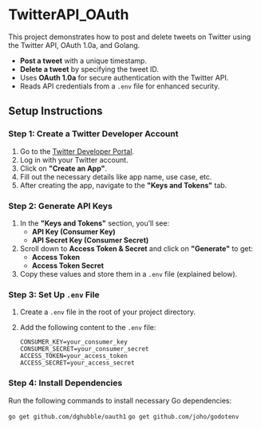 # TwitterAPI_OAuth
This project demonstrates how to post and delete tweets on Twitter using the Twitter API, OAuth 1.0a, and Golang.
- **Post a tweet** with a unique timestamp.
- **Delete a tweet** by specifying the tweet ID.
- Uses **OAuth 1.0a** for secure authentication with the Twitter API.
- Reads API credentials from a `.env` file for enhanced security.

## Setup Instructions

### Step 1: Create a Twitter Developer Account
1. Go to the [Twitter Developer Portal](https://developer.twitter.com/).
2. Log in with your Twitter account.
3. Click on **"Create an App"**.
4. Fill out the necessary details like app name, use case, etc.
5. After creating the app, navigate to the **"Keys and Tokens"** tab.

### Step 2: Generate API Keys
1. In the **"Keys and Tokens"** section, you’ll see:
   - **API Key (Consumer Key)**
   - **API Secret Key (Consumer Secret)**
2. Scroll down to **Access Token & Secret** and click on **"Generate"** to get:
   - **Access Token**
   - **Access Token Secret**
3. Copy these values and store them in a `.env` file (explained below).

### Step 3: Set Up `.env` File
1. Create a `.env` file in the root of your project directory.
2. Add the following content to the `.env` file:

    ```
    CONSUMER_KEY=your_consumer_key
    CONSUMER_SECRET=your_consumer_secret
    ACCESS_TOKEN=your_access_token
    ACCESS_SECRET=your_access_secret
    ```

### Step 4: Install Dependencies
Run the following commands to install necessary Go dependencies:

`go get github.com/dghubble/oauth1`
`go get github.com/joho/godotenv`
